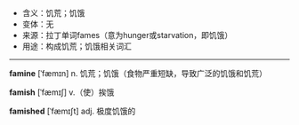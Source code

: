 - <span class="definition">含义：饥荒；饥饿</span>
- <span class="definition">变体：无</span>
- <span class="definition">来源：拉丁单词fames（意为hunger或starvation，即饥饿）</span>
- <span class="definition">用途：构成饥荒；饥饿相关词汇</span>


---


<span class="vocabulary">**famine**</span> [ˈfæmɪn] n. 饥荒；饥饿（食物严重短缺，导致广泛的饥饿和饥荒）

<span class="vocabulary">**famish**</span> [ˈfæmɪʃ] v.（使）挨饿

<span class="vocabulary">**famished**</span> [ˈfæmɪʃt] adj. 极度饥饿的
